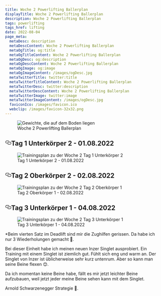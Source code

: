 ```yaml
---
title: Woche 2 Powerlifting Ballerplan
displayTitle: Woche 2 Powerlifting Ballerplan
description: Woche 2 Powerlifting Ballerplan
tags: powerlifting
tags_href: lifting
date: 2022-08-04
page_meta:
  metaDesc: description
  metaDescContent: Woche 2 Powerlifting Ballerplan
  metaOgTitle: og:title
  metaOgTitleContent: Woche 2 Powerlifting Ballerplan
  metaOgDesc: og:description
  metaOgDescContent: Woche 2 Powerlifting Ballerplan
  metaOgImage: og:image
  metaOgImageContent: /images/ogDesc.jpg
  metaTwitterTitle: twitter:title
  metaTwitterTitleContent: Woche 2 Powerlifting Ballerplan
  metaTwitterDesc: twitter:description
  metaTwitterDescContent: Woche 2 Powerlifting Ballerplan
  metaTwitterImage: twitter:image
  metaTwitterImageContent: /images/ogDesc.jpg
  faviconIco: /images/favicon.ico
  webclip: /images/favicon-32x32.png
---
```


<figure>

<img src="/images/woche-2/gewichtscheiben-die-auf-dem-boden-liegen.jpg" alt="Gewichte, die auf dem Boden liegen">
<figcaption>Woche 2 Powerlifting Ballerplan</figcaption>

</figure>

<h2 style="position: relative;" id="tag-1"><a href="#tag-1" aria-label="tag 1 Permalink" class="blog-header-link before"><svg aria-hidden="true" focusable="false" height="20" version="1.1" viewbox="0 0 16 16" width="20"><path fill-rule="evenodd" d="M4 9h1v1H4c-1.5 0-3-1.69-3-3.5S2.55 3 4 3h4c1.45 0 3 1.69 3 3.5 0 1.41-.91 2.72-2 3.25V8.59c.58-.45 1-1.27 1-2.09C10 5.22 8.98 4 8 4H4c-.98 0-2 1.22-2 2.5S3 9 4 9zm9-3h-1v1h1c1 0 2 1.22 2 2.5S13.98 12 13 12H9c-.98 0-2-1.22-2-2.5 0-.83.42-1.64 1-2.09V6.25c-1.09.53-2 1.84-2 3.25C6 11.31 7.55 13 9 13h4c1.45 0 3-1.69 3-3.5S14.5 6 13 6z"></path></svg></a>Tag 1 Unterkörper 2 - 01.08.2022</h2>


<figure>

<img class="img-fluid" src="/images/woche-2/woche-2-tag-1-uk-2.png" alt="Trainingsplan zu der Woche 2 Tag 1 Unterkörper 2">
<figcaption>Tag 1 Unterkörper 2 - 01.08.2022</figcaption>

</figure>

<h2 style="position: relative;" id="tag-2"><a href="#tag-2" aria-label="tag 2 Permalink" class="blog-header-link before"><svg aria-hidden="true" focusable="false" height="20" version="1.1" viewbox="0 0 16 16" width="20"><path fill-rule="evenodd" d="M4 9h1v1H4c-1.5 0-3-1.69-3-3.5S2.55 3 4 3h4c1.45 0 3 1.69 3 3.5 0 1.41-.91 2.72-2 3.25V8.59c.58-.45 1-1.27 1-2.09C10 5.22 8.98 4 8 4H4c-.98 0-2 1.22-2 2.5S3 9 4 9zm9-3h-1v1h1c1 0 2 1.22 2 2.5S13.98 12 13 12H9c-.98 0-2-1.22-2-2.5 0-.83.42-1.64 1-2.09V6.25c-1.09.53-2 1.84-2 3.25C6 11.31 7.55 13 9 13h4c1.45 0 3-1.69 3-3.5S14.5 6 13 6z"></path></svg></a>Tag 2 Oberkörper 2 - 02.08.2022</h2>


<figure>

<img class="img-fluid" src="/images/woche-2/woche-2-tag-2-ok-1.png" alt="Trainingsplan zu der Woche 2 Tag 2 Oberkörper 1">
<figcaption>Tag 2 Oberkörper 1 - 02.08.2022</figcaption>

</figure>

<h2 style="position: relative;" id="tag-3"><a href="#tag-3" aria-label="tag 3 Permalink" class="blog-header-link before"><svg aria-hidden="true" focusable="false" height="20" version="1.1" viewbox="0 0 16 16" width="20"><path fill-rule="evenodd" d="M4 9h1v1H4c-1.5 0-3-1.69-3-3.5S2.55 3 4 3h4c1.45 0 3 1.69 3 3.5 0 1.41-.91 2.72-2 3.25V8.59c.58-.45 1-1.27 1-2.09C10 5.22 8.98 4 8 4H4c-.98 0-2 1.22-2 2.5S3 9 4 9zm9-3h-1v1h1c1 0 2 1.22 2 2.5S13.98 12 13 12H9c-.98 0-2-1.22-2-2.5 0-.83.42-1.64 1-2.09V6.25c-1.09.53-2 1.84-2 3.25C6 11.31 7.55 13 9 13h4c1.45 0 3-1.69 3-3.5S14.5 6 13 6z"></path></svg></a>Tag 3 Unterkörper 1 - 04.08.2022</h2>

<figure>

<img class="img-fluid" src="/images/woche-2/woche-2-tag-3-uk-1.png" alt="Trainingsplan zu der Woche 2 Tag 3 Unterkörper 1">
<figcaption>Tag 3 Unterkörper 1 - 04.08.2022</figcaption>

</figure>

\*Beim vierten Satz im Deadlift sind mir die Zughilfen gerissen. Da habe ich nur 3 Wiederholungen gemacht 🥲.

Bei dieser Einheit habe ich meinen neuen Inzer Singlet ausprobiert. Ein Training mit einem Singlet ist ziemlich gut. Fühlt sich eng und warm an. Der Singlet von Inzer ist üblicherweise sehr kurz untenrum. Aber so kann man seine Beine flexen 😊.

Da ich momentan keine Beine habe, fällt es mir jetzt leichter Beine aufzubauen, weil jetzt jeder meine Beine sehen kann mit dem Singlet.

Arnold Schwarzenegger Strategie 💪.
